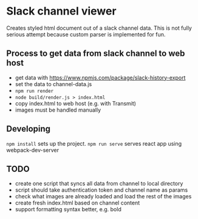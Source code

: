 # Slack channel viewer

Creates styled html document out of a slack channel data.
This is not fully serious attempt because custom parser is implemented for fun.

## Process to get data from slack channel to web host
- get data with https://www.npmjs.com/package/slack-history-export
- set the data to channel-data.js
- `npm run render`
- `node build/render.js > index.html`
- copy index.html to web host (e.g. with Transmit)
- images must be handled manually

## Developing

`npm install` sets up the project.
`npm run serve` serves react app using webpack-dev-server

## TODO
- create one script that syncs all data from channel to local directory
- script should take authentication token and channel name as params
- check what images are already loaded and load the rest of the images
- create fresh index.html based on channel content
- support formatting syntax better, e.g. bold